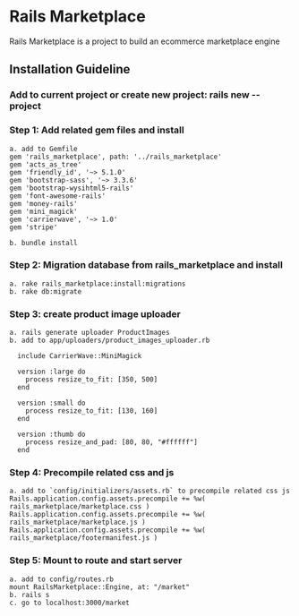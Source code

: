 # Rails Marketplace

Rails Marketplace is a project to build an ecommerce marketplace engine

## Installation Guideline

### Add to current project or create new project: rails new --project

### Step 1: Add related gem files and install
```
a. add to Gemfile
gem 'rails_marketplace', path: '../rails_marketplace'
gem 'acts_as_tree'
gem 'friendly_id', '~> 5.1.0'
gem 'bootstrap-sass', '~> 3.3.6'
gem 'bootstrap-wysihtml5-rails'
gem 'font-awesome-rails'
gem 'money-rails'
gem 'mini_magick'
gem 'carrierwave', '~> 1.0'
gem 'stripe'

b. bundle install
```

### Step 2: Migration database from rails_marketplace and install
```
a. rake rails_marketplace:install:migrations
b. rake db:migrate
```

### Step 3: create product image uploader
```
a. rails generate uploader ProductImages
b. add to app/uploaders/product_images_uploader.rb

  include CarrierWave::MiniMagick

  version :large do
    process resize_to_fit: [350, 500]
  end

  version :small do
    process resize_to_fit: [130, 160]
  end

  version :thumb do
    process resize_and_pad: [80, 80, "#ffffff"]
  end
```

### Step 4: Precompile related css and js
```
a. add to `config/initializers/assets.rb` to precompile related css js
Rails.application.config.assets.precompile += %w( rails_marketplace/marketplace.css )
Rails.application.config.assets.precompile += %w( rails_marketplace/marketplace.js )
Rails.application.config.assets.precompile += %w( rails_marketplace/footermanifest.js )
```

### Step 5: Mount to route and start server
```
a. add to config/routes.rb
mount RailsMarketplace::Engine, at: "/market"
b. rails s
c. go to localhost:3000/market
```

